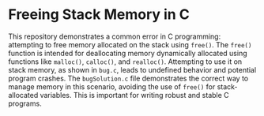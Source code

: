 # Freeing Stack Memory in C
This repository demonstrates a common error in C programming: attempting to free memory allocated on the stack using `free()`.  The `free()` function is intended for deallocating memory dynamically allocated using functions like `malloc()`, `calloc()`, and `realloc()`.  Attempting to use it on stack memory, as shown in `bug.c`, leads to undefined behavior and potential program crashes.
The `bugSolution.c` file demonstrates the correct way to manage memory in this scenario, avoiding the use of `free()` for stack-allocated variables.  This is important for writing robust and stable C programs.